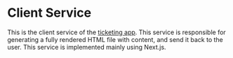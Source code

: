 # Client Service
This is the client service of the [ticketing app](https://github.com/WeijuZheng/ticketing). This service is responsible for generating a fully rendered HTML file with content, and send it back to the user. This service is implemented mainly using Next.js.